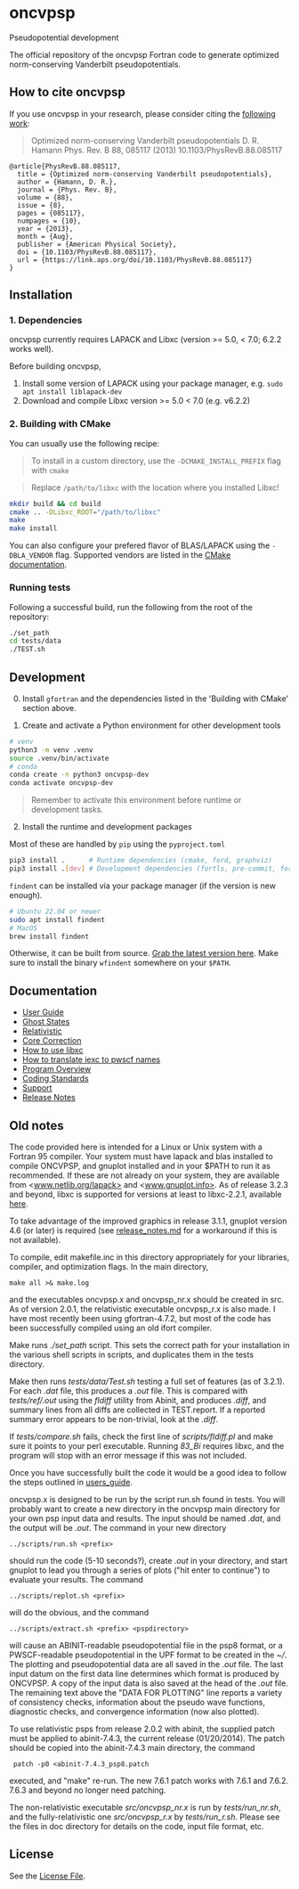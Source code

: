 # oncvpsp

Pseudopotential development

The official repository of the oncvpsp Fortran code to generate optimized norm-conserving Vanderbilt pseudopotentials.

## How to cite oncvpsp

If you use oncvpsp in your research, please consider citing the
[following work](https://journals.aps.org/prb/abstract/10.1103/PhysRevB.88.085117):

> Optimized norm-conserving Vanderbilt pseudopotentials
    D. R. Hamann
    Phys. Rev. B 88, 085117 (2013)
    10.1103/PhysRevB.88.085117

```
@article{PhysRevB.88.085117,
  title = {Optimized norm-conserving Vanderbilt pseudopotentials},
  author = {Hamann, D. R.},
  journal = {Phys. Rev. B},
  volume = {88},
  issue = {8},
  pages = {085117},
  numpages = {10},
  year = {2013},
  month = {Aug},
  publisher = {American Physical Society},
  doi = {10.1103/PhysRevB.88.085117},
  url = {https://link.aps.org/doi/10.1103/PhysRevB.88.085117}
}
```

## Installation

### 1. Dependencies
oncvpsp currently requires LAPACK and Libxc (version >= 5.0, < 7.0; 6.2.2 works well).

Before building oncvpsp,
1. Install some version of LAPACK using your package manager, e.g. `sudo apt install liblapack-dev`
2. Download and compile Libxc version >= 5.0 < 7.0 (e.g. v6.2.2)

### 2. Building with CMake
You can usually use the following recipe:

> To install in a custom directory, use the `-DCMAKE_INSTALL_PREFIX` flag with `cmake`

> Replace `/path/to/libxc` with the location where you installed Libxc!

```bash
mkdir build && cd build
cmake .. -DLibxc_ROOT="/path/to/libxc"
make
make install
```

You can also configure your prefered flavor of BLAS/LAPACK using the `-DBLA_VENDOR` flag.
Supported vendors are listed in the [CMake documentation](https://cmake.org/cmake/help/latest/module/FindBLAS.html#blas-lapack-vendors).

### Running tests
Following a successful build, run the following from the root of the repository:

```bash
./set_path
cd tests/data
./TEST.sh
```

## Development
0. Install `gfortran` and the dependencies listed in the 'Building with CMake' section above.

1. Create and activate a Python environment for other development tools
```bash
# venv
python3 -m venv .venv
source .venv/bin/activate
# conda
conda create -n python3 oncvpsp-dev
conda activate oncvpsp-dev
```
> Remember to activate this environment before runtime or development tasks.

2. Install the runtime and development packages

Most of these are handled by `pip` using the `pyproject.toml`
```bash
pip3 install .      # Runtime dependencies (cmake, ford, graphviz)
pip3 install .[dev] # Development dependencies (fortls, pre-commit, fortitude-lint)
```
`findent` can be installed via your package manager (if the version is new enough).
```bash
# Ubuntu 22.04 or newer
sudo apt install findent
# MacOS
brew install findent
```
Otherwise, it can be built from source. [Grab the latest version here](https://www.ratrabbit.nl/ratrabbit/findent/index.html).
Make sure to install the binary `wfindent` somewhere on your `$PATH`.

## Documentation

* [User Guide](./doc/users_guide.md)
* [Ghost States](./doc/ghosts.md)
* [Relativistic](./doc/relativistic.md)
* [Core Correction](./doc/core_correction.md)
* [How to use libxc](./doc/libxc_use.md)
* [How to translate iexc to pwscf names](./doc/pwscf_exc.md)
* [Program Overview](./doc/program_overview.md)
* [Coding Standards](./doc/coding_standards.md)
* [Support](./SUPPORT.md)
* [Release Notes](./doc/release_notes.md)

## Old notes

The code provided here is intended for a Linux or Unix system with a Fortran 95 compiler.
Your system must have lapack and blas installed to compile ONCVPSP, and
gnuplot installed and in your $PATH to run it as recommended.  If these are
not already on your system, they are available from <www.netlib.org/lapack>
and <www.gnuplot.info>. As of release 3.2.3 and beyond, libxc is supported
for versions at least to libxc-2.2.1, available
[here](http://www.tddft.org/programs/octopus/wiki/index.php/Libxc).

To take advantage of the improved graphics in release 3.1.1, gnuplot
version 4.6 (or later) is required (see [release_notes.md](doc/release_notes.md)
for a workaround if this is not available).

To compile, edit makefile.inc in this directory appropriately for your
libraries, compiler, and optimization flags. In the main directory,

    make all >& make.log

and the executables oncvpsp.x and oncvpsp_nr.x should be created in src.
As of version 2.0.1, the relativistic executable oncvpsp_r.x is also made.
I have most recently been using gfortran-4.7.2, but most of the code has
been successfully compiled using an old ifort compiler.

Make runs *./set_path* script. This sets the correct path for your installation
in the various shell scripts in scripts, and duplicates them in the tests directory.

Make then runs *tests/data/Test.sh* testing a full set of features (as of
3.2.1). For each *<prefix>.dat* file, this produces a *<prefix>.out* file.
This is compared with *tests/ref/<prefix>.out* using the *fldiff* utility from
Abinit, and produces *<prefix>.diff*, and summary lines from all  diffs
are collected in TEST.report.  If a reported summary error appears to be
non-trivial, look at the *<prefix>.diff*.

If *tests/compare.sh* fails, check the first line of *scripts/fldiff.pl*
and make sure it points to your perl executable. Running *83_Bi* requires
libxc, and the program will stop with an error message if this was not included.

Once you have successfully built the code it would be a good idea to
follow the steps outlined in [users_guide](doc/users_guide.md).

oncvpsp.x is designed to be run by the script run.sh found in tests.
You will probably want to create a new directory in the oncvpsp main
directory for your own psp input data and results.  The input should be
named *<prefix>.dat*, and the output will be *<prefix>.out*. The command
in your new directory

    ../scripts/run.sh <prefix>

should run the code (5-10 seconds?), create *<prefix>.out* in your directory,
and start gnuplot to lead you through a series of plots ("hit enter to
continue") to evaluate your results.
The command

    ../scripts/replot.sh <prefix>

will do the obvious, and the command

    ../scripts/extract.sh <prefix> <pspdirectory>

will cause an ABINIT-readable pseudopotential file in the psp8 format, or a
PWSCF-readable pseudopotential in the UPF format to be created in the
*~/<pspdirectory>*.  The plotting and pseudopotential data are all saved in the
*<prefix>.out* file.  The last input datum on the first data line determines
which format is produced by ONCVPSP.  A copy of the input data is also
saved at the head of the *<prefix>.out* file.  The remaining text above the
"DATA FOR PLOTTING" line reports a variety of consistency checks, information
about the pseudo wave functions, diagnostic checks, and convergence
information (now also plotted).

To use relativistic psps from release 2.0.2 with abinit, the supplied patch
must be applied to abinit-7.4.3, the current release (01/20/2014).  The
patch should be copied into the abinit-7.4.3 main directory, the command

     patch -p0 <abinit-7.4.3_psp8.patch

executed, and "make" re-run.  The new 7.6.1 patch works with 7.6.1 and 7.6.2.
7.6.3 and beyond no longer need patching.

The non-relativistic executable *src/oncvpsp_nr.x* is run by *tests/run_nr.sh*,
and the fully-relativistic one *src/oncvpsp_r.x* by *tests/run_r.sh*.
Please see the files in doc directory for details on the code, input file format, etc.

## License

See the [License File](./COPYING).
